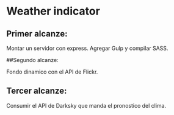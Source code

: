 # Weather indicator

## Primer alcanze:

Montar un servidor con express.
Agregar Gulp y compilar SASS.

##Segundo alcanze:

Fondo dinamico con el API de Flickr.

## Tercer alcanze:

Consumir el API de Darksky que manda el pronostico del clima.
